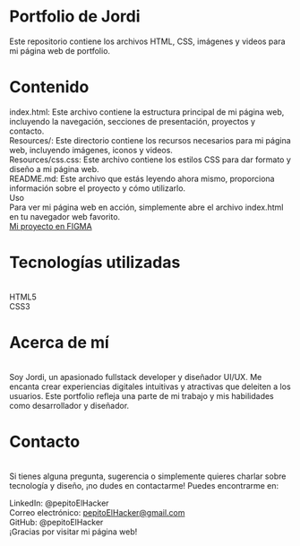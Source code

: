 <h1>Portfolio de Jordi</h1>

Este repositorio contiene los archivos HTML, CSS, imágenes y videos para mi página web de portfolio.



<h1>Contenido</h1>
index.html: Este archivo contiene la estructura principal de mi página web, incluyendo la navegación, secciones de presentación, proyectos y contacto.
<br>
Resources/: Este directorio contiene los recursos necesarios para mi página web, incluyendo imágenes, iconos y videos.
<br>
Resources/css.css: Este archivo contiene los estilos CSS para dar formato y diseño a mi página web.
<br>
README.md: Este archivo que estás leyendo ahora mismo, proporciona información sobre el proyecto y cómo utilizarlo.
<br>
Uso
<br>
Para ver mi página web en acción, simplemente abre el archivo index.html en tu navegador web favorito.
<br>
<a href="https://www.figma.com/file/Or7FutuyC77FCcUo1vZqMV/Untitled?type=design&node-id=0%3A1&mode=design&t=F6pb36DMBB4ZqWeX-1">Mi proyecto en FIGMA</a>
<h1>Tecnologías utilizadas</h1>
<br>
HTML5
<br>
CSS3
<br>


<h1>Acerca de mí</h1>
<br>
Soy Jordi, un apasionado fullstack developer y diseñador UI/UX. Me encanta crear experiencias digitales intuitivas y atractivas que deleiten a los usuarios. Este portfolio refleja una parte de mi trabajo y mis habilidades como desarrollador y diseñador.
<br>

<h1>Contacto</h1>
<br>
Si tienes alguna pregunta, sugerencia o simplemente quieres charlar sobre tecnología y diseño, ¡no dudes en contactarme! Puedes encontrarme en:
<br>

LinkedIn: @pepitoElHacker
<br>
Correo electrónico: pepitoElHacker@gmail.com
<br>
GitHub: @pepitoElHacker
<br>
¡Gracias por visitar mi página web!
<br>

